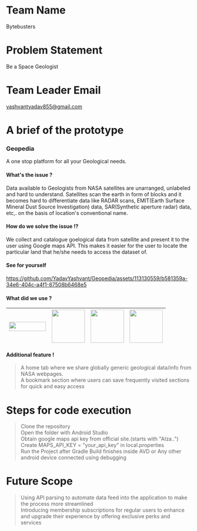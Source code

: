 # Team Name
Bytebusters
# Problem Statement
Be a Space Geologist
# Team Leader Email
yashvantyadav855@gmail.com
# A brief of the prototype
### Geopedia
A one stop platform for all your Geological needs.<br>
#### What's the issue ?
Data available to Geologists from NASA satellites are unarranged, unlabeled and hard to understand.
Satellites scan the earth in form of blocks and it becomes hard to differentiate data like RADAR scans, EMIT(Earth Surface Mineral Dust Source Investigation) data, SAR(Synthetic aperture radar) data, etc,. on the basis of location's conventional name. 
#### How do we solve the issue !?
We collect and catalogue goelogical data from satellite and present it to the user using Google maps API. This makes it easier for the user to locate the particular land that he/she needs to access the dataset of.
#### See for yourself


https://github.com/YadavYashvant/Geopedia/assets/113130559/b581359a-34e6-404c-a4f1-87508b6468e5


#### What did we use ?
|<img src="https://github.com/YadavYashvant/Geopedia/assets/120311694/e4af497b-9bfc-40de-9652-0b13b41a1c70" width="100" height="25">|<img src="https://github.com/YadavYashvant/Geopedia/assets/120311694/4cc741e8-ad0c-489a-a7ce-173957f7fdbf" width="90" height="auto" >|<img src="https://github.com/YadavYashvant/Geopedia/assets/120311694/1423bae2-1f12-4bc4-834e-5e23fbcbc402" width="90" height="auto" >|<img src="https://github.com/YadavYashvant/Geopedia/assets/120311694/08ea5503-3d2a-42ca-ab03-f7e090e189de" width="90" height="auto" >|
|---------------------------------|---------------------------------|---------------------------------|---------------------------------|
#### Additional feature !
> A home tab where we share globally generic geological data/info from NASA webpages.<br>
> A bookmark section where users can save frequently visited sections for quick and easy access
# Steps for code execution
> Clone the repository<br>
> Open the folder with Android Studio<br>
> Obtain google maps api key from official site.(starts with "AIza..")<br>
> Create MAPS_API_KEY = "your_api_key" in local.properties<br>
> Run the Project after Gradle Build finishes inside AVD or Any other android device connected using debugging
# Future Scope
> Using API parsing to automate data feed into the application to make the process more streamlined<br>
> Introducing membership subscriptions for regular users to enhance and upgrade their experience by offering exclusive perks and services 




